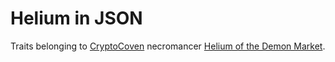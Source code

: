# Helium in JSON
Traits belonging to [CryptoCoven](https://cryptocoven.xyz/) necromancer [Helium of the Demon Market](https://cryptocoven.xyz/witches/3109). 
